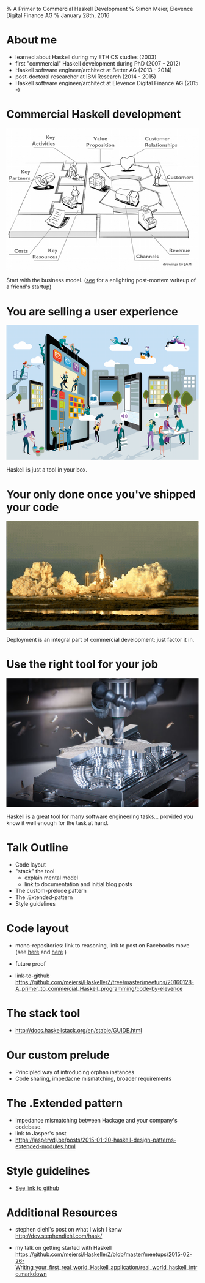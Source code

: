 % A Primer to Commercial Haskell Development
% Simon Meier, Elevence Digital Finance AG
% January 28th, 2016


# About me

- learned about Haskell during my ETH CS studies (2003)
- first "commercial" Haskell development during PhD (2007 - 2012)
- Haskell software engineer/architect at Better AG (2013 - 2014)
- post-doctoral researcher at IBM Research (2014 - 2015)
- Haskell software engineer/architect at Elevence Digital Finance AG (2015 -)


# Commercial Haskell development


![Business model](img/business-model.jpg)

Start with the business model.
([see](https://medium.com/@adriankyburz/it-s-been-an-amazing-ride-now-my-startup-is-dead-and-here-s-what-i-ve-learned-284e14ef4ee0#.w4621izgf)
for a enlighting post-mortem writeup of a friend's startup)


# You are selling a user experience

![You are building a user experience](img/user-experience-for-startups.png)

Haskell is just a tool in your box.


# Your only done once you've shipped your code

![Ship it](img/shipit_to_space.gif)

Deployment is an integral part of commercial development: just factor it in.


# Use the right tool for your job

![Know your tools before you rely on them](img/cnc_machine.jpg)

Haskell is a great tool for many software engineering tasks... provided you
know it well enough for the task at hand.



# Talk Outline

- Code layout
- "stack" the tool
  - explain mental model
  - link to documentation and initial blog posts
- The custom-prelude pattern
- The .Extended-pattern
- Style guidelines



# Code layout

- mono-repositories: link to reasoning, link to post on Facebooks move
  (see [here](http://danluu.com/monorepo/) and
       [here](https://github.com/babel/babel/blob/master/doc/design/monorepo.md)
  )

- future proof
- link-to-github
  https://github.com/meiersi/HaskellerZ/tree/master/meetups/20160128-A_primer_to_commercial_Haskell_programming/code-by-elevence



# The stack tool

- http://docs.haskellstack.org/en/stable/GUIDE.html


# Our custom prelude

- Principled way of introducing orphan instances
- Code sharing, impedacne mismatching, broader requirements

# The .Extended pattern

- Impedance mismatching between Hackage and your company's codebase.
- link to Jasper's post
- https://jaspervdj.be/posts/2015-01-20-haskell-design-patterns-extended-modules.html


# Style guidelines

- [See link to github](https://github.com/meiersi/HaskellerZ/blob/master/meetups/20160128-A_primer_to_commercial_Haskell_programming/code-by-elevence/docs/hs-style-guide.md)


# Additional Resources

- stephen diehl's post on what I wish I kenw
  http://dev.stephendiehl.com/hask/

- my talk on getting started with Haskell
  https://github.com/meiersi/HaskellerZ/blob/master/meetups/2015-02-26-Writing_your_first_real_world_Haskell_application/real_world_haskell_intro.markdown










